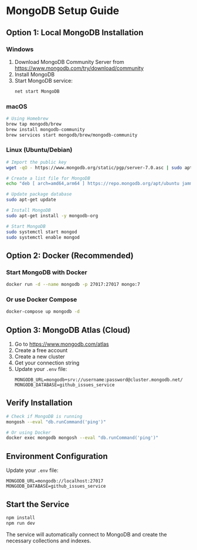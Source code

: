 # MongoDB Setup Guide

## Option 1: Local MongoDB Installation

### Windows
1. Download MongoDB Community Server from https://www.mongodb.com/try/download/community
2. Install MongoDB
3. Start MongoDB service:
   ```cmd
   net start MongoDB
   ```

### macOS
```bash
# Using Homebrew
brew tap mongodb/brew
brew install mongodb-community
brew services start mongodb/brew/mongodb-community
```

### Linux (Ubuntu/Debian)
```bash
# Import the public key
wget -qO - https://www.mongodb.org/static/pgp/server-7.0.asc | sudo apt-key add -

# Create a list file for MongoDB
echo "deb [ arch=amd64,arm64 ] https://repo.mongodb.org/apt/ubuntu jammy/mongodb-org/7.0 multiverse" | sudo tee /etc/apt/sources.list.d/mongodb-org-7.0.list

# Update package database
sudo apt-get update

# Install MongoDB
sudo apt-get install -y mongodb-org

# Start MongoDB
sudo systemctl start mongod
sudo systemctl enable mongod
```

## Option 2: Docker (Recommended)

### Start MongoDB with Docker
```bash
docker run -d --name mongodb -p 27017:27017 mongo:7
```

### Or use Docker Compose
```bash
docker-compose up mongodb -d
```

## Option 3: MongoDB Atlas (Cloud)

1. Go to https://www.mongodb.com/atlas
2. Create a free account
3. Create a new cluster
4. Get your connection string
5. Update your `.env` file:
   ```env
   MONGODB_URL=mongodb+srv://username:password@cluster.mongodb.net/
   MONGODB_DATABASE=github_issues_service
   ```

## Verify Installation

```bash
# Check if MongoDB is running
mongosh --eval "db.runCommand('ping')"

# Or using Docker
docker exec mongodb mongosh --eval "db.runCommand('ping')"
```

## Environment Configuration

Update your `.env` file:
```env
MONGODB_URL=mongodb://localhost:27017
MONGODB_DATABASE=github_issues_service
```

## Start the Service

```bash
npm install
npm run dev
```

The service will automatically connect to MongoDB and create the necessary collections and indexes.
